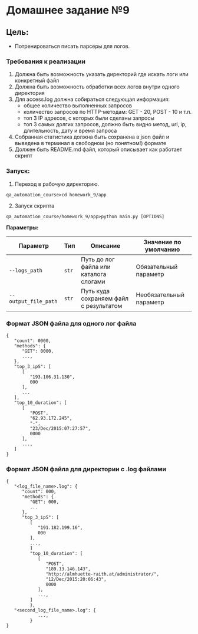 Домашнее задание №9
=====

## Цель:
- Потренироваться писать парсеры для логов.

### Требования к реализации
1. Должна быть возможность указать директорий где искать логи или конкретный файл
2. Должна быть возможность обработки всех логов внутри одного директория
3. Для access.log должна собираться следующая информация:
   - общее количество выполненных запросов
   - количество запросов по HTTP-методам: GET - 20, POST - 10 и т.п.
   - топ 3 IP адресов, с которых были сделаны запросы
   - топ 3 самых долгих запросов, должно быть видно метод, url, ip, длительность, дату и время запроса
4. Собранная статистика должна быть сохранена в json файл и выведена в терминал в свободном (но понятном!) формате
5. Должен быть README.md файл, который описывает как работает скрипт

### Запуск:
1. Переход в рабочую директорию.
```shell script
qa_automation_course>cd homework_9/app
```

2. Запуск скрипта
```shell script
qa_automation_course/homework_9/app>python main.py [OPTIONS]
```

**Параметры:**

| Параметр  | Тип | Описание | Значение по умолчанию |
| ------------- | ------------- | ------------- | ------------- |
| `--logs_path`  | `str` | Путь до лог файла или каталога слогами  | Обязательный параметр |
| `--output_file_path`  | `str` | Путь куда сохраняем файл с результатом | Необязательный параметр | 



### Формат JSON файла для одного лог файла
```json5
{
   "count": 0000,
   "methods": {
      "GET": 0000,
      ...,
   },
   "top_3_ipS": [
      [
         "193.106.31.130",
         000
      ],
      ...
   ],
   "top_10_duration": [
      [
         "POST",
         "62.93.172.245",
         "-",
         "23/Dec/2015:07:27:57",
         0000
      ],
      ...,
   ]
}
```
### Формат JSON файла для директории с .log файлами
```json5
{
   "<log_file_name>.log": {
      "count": 000,
      "methods": {
         "GET": 000,
         ...
      },
      "top_3_ipS": [
         [
            "191.182.199.16",
            000
         ],
         ...,
         ]
         "top_10_duration": [
            [
               "POST",
               "189.13.146.143",
               "http://almhuette-raith.at/administrator/",
               "12/Dec/2015:20:06:43",
               0000
            ],
            ...,
         ]
         },
   "<second_log_file_name>.log": {
            ...,
         }
}
```
